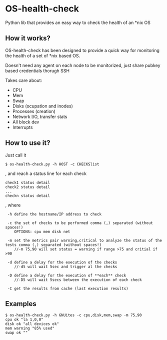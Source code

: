 # OS-health-check
Python lib that provides an easy way to check the health of an *nix OS

## How it works?
OS-health-check has been designed to provide a quick way for monitoring the health of a set of *nix based OS.

Doesn't need any agent on each node to be monitorized, just share pubkey based credentials thorugh SSH

Takes care about:
- CPU
- Mem
- Swap
- Disks (ocupation and inodes)
- Processes (creation)
- Network I/O, transfer stats
- All block dev
- Interrupts


## How to use it?

Just call it
```
$ os-health-check.py -h HOST -c CHECKSlist
```
, and reach a status line for each check
```
check1 status detail
check2 status detail
...
checkn status detail
```

, where
```
 -h define the hostname/IP address to check

 -c the set of checks to be performed comma (,) separated (without spaces!)
    OPTIONS: cpu mem disk net

 -m set the metrics pair warning,critical to analyze the status of the tests comma (,) separated (without spaces!)
    //-m 75,90 will set status = warning if range >75 and critial if >90
    
 -d define a delay for the execution of the checks
    //-d5 will wait 5sec and trigger al the checks

 -D define a delay for the execution of **each** check
    //-D5 will wait 5secs between the execution of each check

 -C get the results from cache (last execution results)
```


## Examples

```
$ os-health-check.py -h GNUites -c cpu,disk,mem,swap -m 75,90
cpu ok "la 1,0,0"
disk ok "all devices ok"
mem warning "85% used"
swap ok ""
```
